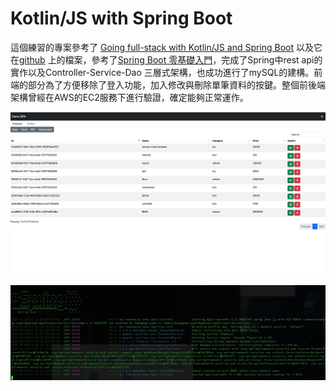 # Kotlin/JS with Spring Boot

這個練習的專案參考了
[Going full-stack with Kotlin/JS and Spring Boot](https://dzone.com/articles/going-full-stack-with-kotlinjs-and-spring-boot)
以及它在[github](https://github.com/kmandalas/spring-boot-kotlinJS)
上的檔案，參考了[Spring Boot 零基礎入門](https://ithelp.ithome.com.tw/users/20151036/ironman/6130)，完成了Spring中rest api的實作以及Controller-Service-Dao 三層式架構，也成功進行了mySQL的建構。前端的部分為了方便移除了登入功能，加入修改與刪除單筆資料的按鍵。整個前後端架構曾經在AWS的EC2服務下進行驗證，確定能夠正常運作。

![前端](images/前端.jpg)

![後端](images/後端.jpg)